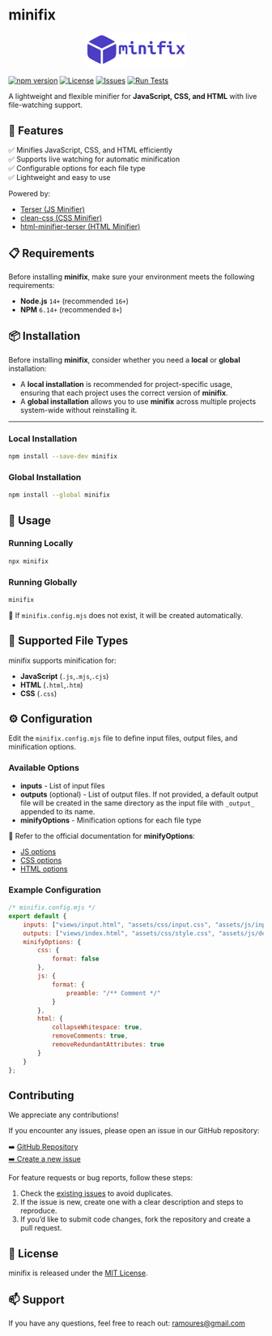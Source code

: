 # minifix

<p align="center">
    <img alt="minifix" src="./minifix.svg" width="200"/>
</p>

[![npm version](https://img.shields.io/npm/v/minifix)](https://www.npmjs.com/package/minifix)
[![License](https://img.shields.io/github/license/ramoures/minifix)](LICENSE)
[![Issues](https://img.shields.io/github/issues/ramoures/minifix)](https://github.com/ramoures/minifix/issues)
[![Run Tests](https://github.com/ramoures/minifix/actions/workflows/test.yml/badge.svg)](https://github.com/ramoures/minifix/actions/workflows/test.yml)

A lightweight and flexible minifier for **JavaScript, CSS, and HTML** with live file-watching support.

## 🚀 Features

✅ Minifies JavaScript, CSS, and HTML efficiently\
✅ Supports live watching for automatic minification\
✅ Configurable options for each file type\
✅ Lightweight and easy to use

Powered by:

- [Terser (JS Minifier)](https://terser.org)
- [clean-css (CSS Minifier)](https://github.com/clean-css/)
- [html-minifier-terser (HTML Minifier)](https://github.com/terser/html-minifier-terser)

## 📋 Requirements

Before installing **minifix**, make sure your environment meets the following requirements:

- **Node.js** `14+` (recommended `16+`)
- **NPM** `6.14+` (recommended `8+`)

## 📦 Installation

Before installing **minifix**, consider whether you need a **local** or **global** installation:  

- A **local installation** is recommended for project-specific usage, ensuring that each project uses the correct version of **minifix**.  
- A **global installation** allows you to use **minifix** across multiple projects system-wide without reinstalling it.

****

### Local Installation

```sh
npm install --save-dev minifix
```

### Global Installation

```sh
npm install --global minifix
```

## 🚀 Usage

### Running Locally

```sh
npx minifix
```

### Running Globally

```sh
minifix
```

📌 If `minifix.config.mjs` does not exist, it will be created automatically.

## 📂 Supported File Types

minifix supports minification for:

- **JavaScript** (`.js`,`.mjs`,`.cjs`)
- **HTML** (`.html`,`.htm`)
- **CSS** (`.css`)

## ⚙️ Configuration

Edit the `minifix.config.mjs` file to define input files, output files, and minification options.

### Available Options

- **inputs** - List of input files  
- **outputs** (optional) - List of output files. If not provided, a default output file will be created in the same directory as the input file with `_output_` appended to its name.  
- **minifyOptions** - Minification options for each file type

📌 Refer to the official documentation for **minifyOptions**:

- [JS options](https://terser.org/docs/options/)
- [CSS options](https://github.com/clean-css/clean-css#constructor-options)
- [HTML options](https://github.com/terser/html-minifier-terser#options-quick-reference)

### Example Configuration

```js
/* minifix.config.mjs */
export default {
    inputs: ["views/input.html", "assets/css/input.css", "assets/js/input.js"],
    outputs: ["views/index.html", "assets/css/style.css", "assets/js/default.js"],
    minifyOptions: {
        css: {
            format: false
        },
        js: {
            format: {
                preamble: "/** Comment */"
            }
        },
        html: {
            collapseWhitespace: true,
            removeComments: true,
            removeRedundantAttributes: true
        }
    }
};
```

## Contributing

We appreciate any contributions!

If you encounter any issues, please open an issue in our GitHub repository:

➡️ [GitHub Repository](https://github.com/ramoures/minifix)  
[➡️ Create a new issue](https://github.com/ramoures/minifix/issues)

For feature requests or bug reports, follow these steps:

1. Check the [existing issues](https://github.com/ramoures/minifix/issues) to avoid duplicates.
2. If the issue is new, create one with a clear description and steps to reproduce.
3. If you’d like to submit code changes, fork the repository and create a pull request.

## 📜 License

minifix is released under the [MIT License](LICENSE).

## 📫 Support

If you have any questions, feel free to reach out: [ramoures@gmail.com](mailto:ramoures@gmail.com)
